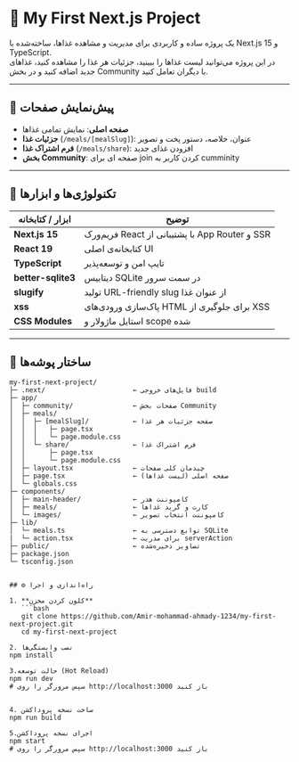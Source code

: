 # 🍕 My First Next.js Project

یک پروژه ساده و کاربردی برای مدیریت و مشاهده غذاها، ساخته‌شده با Next.js 15 و TypeScript.  
در این پروژه می‌توانید لیست غذاها را ببینید، جزئیات هر غذا را مشاهده کنید، غذاهای جدید اضافه کنید و در بخش Community با دیگران تعامل کنید.

---

## 📸 پیش‌نمایش صفحات

- **صفحه اصلی**: نمایش تمامی غذاها  
- **جزئیات غذا** (`/meals/[mealSlug]`): عنوان، خلاصه، دستور پخت و تصویر  
- **فرم اشتراک غذا** (`/meals/share`): افزودن غذای جدید  
- **بخش Community**:  صفحه ای برای join کردن کاربر به cumminity

---

## 🚀 تکنولوژی‌ها و ابزارها

| ابزار / کتابخانه    | توضیح                                               |
|---------------------|-----------------------------------------------------|
| **Next.js 15**      | فریم‌ورک React با پشتیبانی از App Router و SSR      |
| **React 19**        | کتابخانه‌ی اصلی UI                                  |
| **TypeScript**      | تایپ امن و توسعه‌پذیر                               |
| **better-sqlite3**  | دیتابیس SQLite در سمت سرور                         |
| **slugify**         | تولید URL-friendly slug از عنوان غذا                |
| **xss**             | پاک‌سازی ورودی‌های HTML برای جلوگیری از XSS        |
| **CSS Modules**     | استایل ماژولار و scope شده                         |

---

## 📁 ساختار پوشه‌ها

```plaintext
my-first-next-project/
├─ .next/                      ← فایل‌های خروجی build
├─ app/
│  ├─ community/               ← صفحات بخش Community
│  ├─ meals/
│  │  ├─ [mealSlug]/           ← صفحه جزئیات هر غذا
│  │  │   ├─ page.tsx
│  │  │   └─ page.module.css
│  │  └─ share/                ← فرم اشتراک غذا
│  │      ├─ page.tsx
│  │      └─ page.module.css
│  ├─ layout.tsx               ← چیدمان کلی صفحات
│  ├─ page.tsx                 ← صفحه اصلی (لیست غذاها)
│  └─ globals.css  
├─ components/
│  ├─ main-header/             ← کامپوننت هدر
│  ├─ meals/                   ← کارت و گرید غذاها
│  └─ images/                  ← کامپوننت انتخاب تصویر
├─ lib/
│  └─ meals.ts                 ← توابع دسترسی به SQLite
|  └─ action.tsx               ← برای مدریت serverAction
├─ public/                     ← تصاویر ذخیره‌شده
├─ package.json
└─ tsconfig.json


## ⚙️ راه‌اندازی و اجرا

1. **کلون کردن مخزن**  
   ```bash
   git clone https://github.com/Amir-mohammad-ahmady-1234/my-first-next-project.git
   cd my-first-next-project

2. نصب وابستگی‌ها
npm install

3.حالت توسعه (Hot Reload)
npm run dev
# سپس مرورگر را روی http://localhost:3000 باز کنید


4. ساخت نسخه پروداکشن
npm run build

5.اجرای نسخه پروداکشن
npm start
# سپس مرورگر را روی http://localhost:3000 باز کنید

